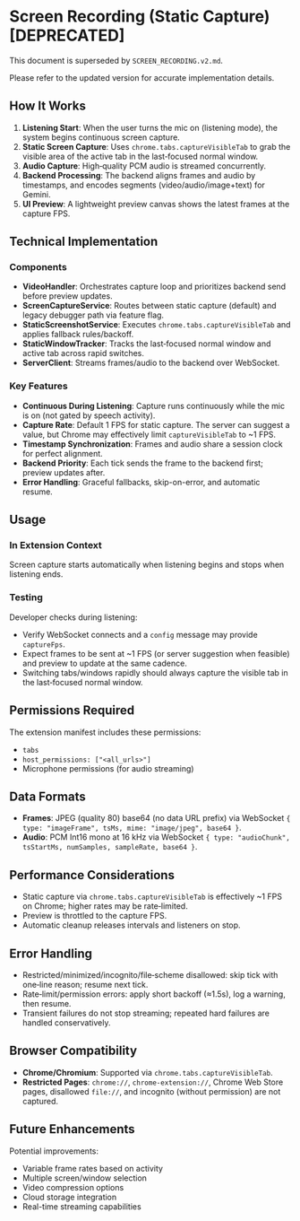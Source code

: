 # Screen Recording (Static Capture) [DEPRECATED]

This document is superseded by `SCREEN_RECORDING.v2.md`.

Please refer to the updated version for accurate implementation details.

## How It Works

1. **Listening Start**: When the user turns the mic on (listening mode), the system begins continuous screen capture.
2. **Static Screen Capture**: Uses `chrome.tabs.captureVisibleTab` to grab the visible area of the active tab in the last‑focused normal window.
3. **Audio Capture**: High‑quality PCM audio is streamed concurrently.
4. **Backend Processing**: The backend aligns frames and audio by timestamps, and encodes segments (video/audio/image+text) for Gemini.
5. **UI Preview**: A lightweight preview canvas shows the latest frames at the capture FPS.

## Technical Implementation

### Components

-   **VideoHandler**: Orchestrates capture loop and prioritizes backend send before preview updates.
-   **ScreenCaptureService**: Routes between static capture (default) and legacy debugger path via feature flag.
-   **StaticScreenshotService**: Executes `chrome.tabs.captureVisibleTab` and applies fallback rules/backoff.
-   **StaticWindowTracker**: Tracks the last‑focused normal window and active tab across rapid switches.
-   **ServerClient**: Streams frames/audio to the backend over WebSocket.

### Key Features

-   **Continuous During Listening**: Capture runs continuously while the mic is on (not gated by speech activity).
-   **Capture Rate**: Default 1 FPS for static capture. The server can suggest a value, but Chrome may effectively limit `captureVisibleTab` to ~1 FPS.
-   **Timestamp Synchronization**: Frames and audio share a session clock for perfect alignment.
-   **Backend Priority**: Each tick sends the frame to the backend first; preview updates after.
-   **Error Handling**: Graceful fallbacks, skip-on-error, and automatic resume.

## Usage

### In Extension Context

Screen capture starts automatically when listening begins and stops when listening ends.

### Testing

Developer checks during listening:

-   Verify WebSocket connects and a `config` message may provide `captureFps`.
-   Expect frames to be sent at ~1 FPS (or server suggestion when feasible) and preview to update at the same cadence.
-   Switching tabs/windows rapidly should always capture the visible tab in the last‑focused normal window.

## Permissions Required

The extension manifest includes these permissions:

-   `tabs`
-   `host_permissions: ["<all_urls>"]`
-   Microphone permissions (for audio streaming)

## Data Formats

-   **Frames**: JPEG (quality 80) base64 (no data URL prefix) via WebSocket `{ type: "imageFrame", tsMs, mime: "image/jpeg", base64 }`.
-   **Audio**: PCM Int16 mono at 16 kHz via WebSocket `{ type: "audioChunk", tsStartMs, numSamples, sampleRate, base64 }`.

## Performance Considerations

-   Static capture via `chrome.tabs.captureVisibleTab` is effectively ~1 FPS on Chrome; higher rates may be rate‑limited.
-   Preview is throttled to the capture FPS.
-   Automatic cleanup releases intervals and listeners on stop.

## Error Handling

-   Restricted/minimized/incognito/file‑scheme disallowed: skip tick with one‑line reason; resume next tick.
-   Rate‑limit/permission errors: apply short backoff (≈1.5s), log a warning, then resume.
-   Transient failures do not stop streaming; repeated hard failures are handled conservatively.

## Browser Compatibility

-   **Chrome/Chromium**: Supported via `chrome.tabs.captureVisibleTab`.
-   **Restricted Pages**: `chrome://`, `chrome-extension://`, Chrome Web Store pages, disallowed `file://`, and incognito (without permission) are not captured.

## Future Enhancements

Potential improvements:

-   Variable frame rates based on activity
-   Multiple screen/window selection
-   Video compression options
-   Cloud storage integration
-   Real-time streaming capabilities
